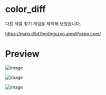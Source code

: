 # color_diff
다른 색깔 찾기 게임을 제작해 보았습니다.

https://main.d5d7mrdnguzvo.amplifyapp.com/

# Preview
![image](https://user-images.githubusercontent.com/93583305/181165457-546c15a8-bbb5-4497-b550-b92173842870.png)

![image](https://user-images.githubusercontent.com/93583305/181165410-8baa552a-226a-41ef-b436-ee46a8b97e4d.png)

![image](https://user-images.githubusercontent.com/93583305/181165419-ae366f72-9160-4b52-be67-e7c66c6704c2.png)
